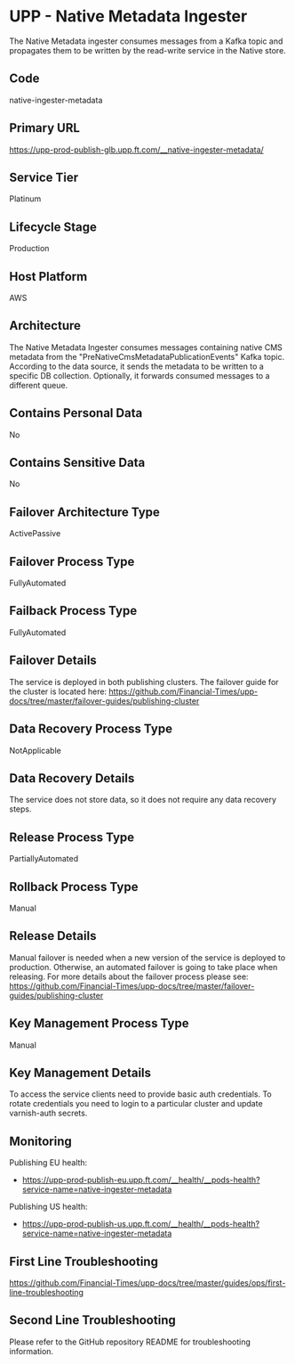 <!--
    Written in the format prescribed by https://github.com/Financial-Times/runbook.md.
    Any future edits should abide by this format.
-->
# UPP - Native Metadata Ingester

The Native Metadata ingester consumes messages from a Kafka topic and propagates them to be written by the read-write service in the Native store.

## Code

native-ingester-metadata

## Primary URL

https://upp-prod-publish-glb.upp.ft.com/__native-ingester-metadata/

## Service Tier

Platinum

## Lifecycle Stage

Production

## Host Platform

AWS

## Architecture

The Native Metadata Ingester consumes messages containing native CMS metadata from the "PreNativeCmsMetadataPublicationEvents" Kafka topic. According to the data source, it sends the metadata to be written to a specific DB collection. Optionally, it forwards consumed messages to a different queue.

## Contains Personal Data

No

## Contains Sensitive Data

No

<!-- Placeholder - remove HTML comment markers to activate
## Can Download Personal Data
Choose Yes or No

...or delete this placeholder if not applicable to this system
-->

<!-- Placeholder - remove HTML comment markers to activate
## Can Contact Individuals
Choose Yes or No

...or delete this placeholder if not applicable to this system
-->

## Failover Architecture Type

ActivePassive

## Failover Process Type

FullyAutomated

## Failback Process Type

FullyAutomated

## Failover Details

The service is deployed in both publishing clusters. The failover guide for the cluster is located here:
<https://github.com/Financial-Times/upp-docs/tree/master/failover-guides/publishing-cluster>

## Data Recovery Process Type

NotApplicable

## Data Recovery Details

The service does not store data, so it does not require any data recovery steps.

## Release Process Type

PartiallyAutomated

## Rollback Process Type

Manual

## Release Details

Manual failover is needed when a new version of the service is deployed to production. Otherwise, an automated failover is going to take place when releasing.
For more details about the failover process please see: <https://github.com/Financial-Times/upp-docs/tree/master/failover-guides/publishing-cluster>

<!-- Placeholder - remove HTML comment markers to activate
## Heroku Pipeline Name
Enter descriptive text satisfying the following:
This is the name of the Heroku pipeline for this system. If you don't have a pipeline, this is the name of the app in Heroku. A pipeline is a group of Heroku apps that share the same codebase where each app in a pipeline represents the different stages in a continuous delivery workflow, i.e. staging, production.

...or delete this placeholder if not applicable to this system
-->

## Key Management Process Type

Manual

## Key Management Details

To access the service clients need to provide basic auth credentials.
To rotate credentials you need to login to a particular cluster and update varnish-auth secrets.

## Monitoring

Publishing EU health:

*   <https://upp-prod-publish-eu.upp.ft.com/__health/__pods-health?service-name=native-ingester-metadata>

Publishing US health:

*   <https://upp-prod-publish-us.upp.ft.com/__health/__pods-health?service-name=native-ingester-metadata>

## First Line Troubleshooting

<https://github.com/Financial-Times/upp-docs/tree/master/guides/ops/first-line-troubleshooting>

## Second Line Troubleshooting

Please refer to the GitHub repository README for troubleshooting information.